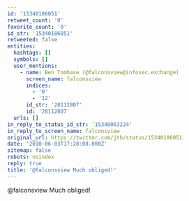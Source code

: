 ```yaml
---
id: '15340186051'
retweet_count: '0'
favorite_count: '0'
id_str: '15340186051'
retweeted: false
entities:
  hashtags: []
  symbols: []
  user_mentions:
    - name: Ben Tomhave (@falconsview@infosec.exchange)
      screen_name: falconsview
      indices:
        - '0'
        - '12'
      id_str: '28112807'
      id: '28112807'
  urls: []
in_reply_to_status_id_str: '15340063224'
in_reply_to_screen_name: falconsview
original_url: https://twitter.com/jth/status/15340186051
date: '2010-06-03T17:28:08.000Z'
sitemap: false
robots: noindex
reply: true
title: '@falconsview Much obliged!'
---
```


@falconsview Much obliged!